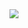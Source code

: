 
<img src="https://github.com/Kym2K/Site-Mario/blob/main/img/Imagem%20do%20WhatsApp%20de%202024-09-06%20%C3%A0(s)%2019.07.58_98c54fa7.jpg"/>
